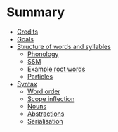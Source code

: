 # Summary

- [Credits](./credits.md)
- [Goals](./goals.md)
- [Structure of words and syllables]()
    - [Phonology](./phonology.md)
    - [SSM](./ssm.md)
    - [Example root words](./roots.md)
    - [Particles](./particles.md)
- [Syntax]()
    - [Word order](./word_order.md)
    - [Scope inflection](./scope_inflection.md)
    - [Nouns](./nouns.md)
    - [Abstractions](./verbs.md)
    - [Serialisation](./serialisation.md)